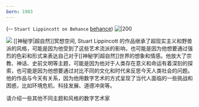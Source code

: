 ```yaml
---
born: 1983
---
```

(-- `Stuart Lippincott on Behance` [behance](https://www.behance.net/stuz0r))
![|200](https://mir-s3-cdn-cf.behance.net/project_modules/disp/ec53ce115101687.6047f07ae64dd.png)

![](https://mir-s3-cdn-cf.behance.net/projects/404/79fa86115101687.Y3JvcCwxOTk5LDE1NjQsMCw3NDI.png)
[[神秘学|超自然]]冥想空间, 
Stuart Lippincott 的作品继承了超现实主义和野兽派的风格，可能是因为他受到了这些艺术流派的影响，也可能是因为他想要通过强烈的色彩和形式来表达自己对于[[神秘学|超自然]]世界的想象和情感。他放大了宗教、神话、史前文明等主题，可能是因为他对于人类存在意义和命运有着深刻的探索，也可能是因为他想要通过对比不同的文化和时代来反思今天人类社会的问题。他的作品与今天有关系，因为他用数字艺术的方式呈现了当代人面临的一些挑战和困惑，比如环境危机、科技发展、道德冲突等。

请介绍一些其他不同主题和风格的数字艺术家



